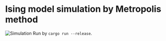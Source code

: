 # Ising model simulation by Metropolis method
![Simulation](simulation)
Run by `cargo run --release`.
